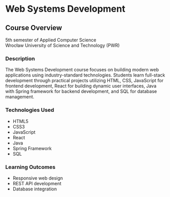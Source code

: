 # Web Systems Development

## Course Overview
5th semester of Applied Computer Science  
Wrocław University of Science and Technology (PWR)

### Description
The Web Systems Development course focuses on building modern web applications using industry-standard technologies. Students learn full-stack development through practical projects utilizing HTML, CSS, JavaScript for frontend development, React for building dynamic user interfaces, Java with Spring framework for backend development, and SQL for database management.

### Technologies Used
 - HTML5
 - CSS3 
 - JavaScript 
 - React
 - Java
 - Spring Framework
 - SQL


### Learning Outcomes
- Responsive web design
- REST API development  
- Database integration
